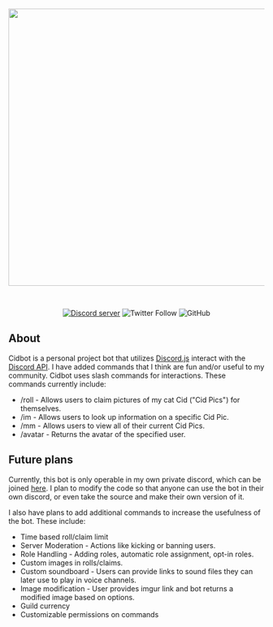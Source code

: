 <div align="center">
  <br />
  <p>
    <img src="https://i.imgur.com/cyjx200.png" width="546"/>
  </p>
  <br />
  <p>
    <a href="https://discord.gg/ftwB68m"><img src="https://img.shields.io/discord/322519435963269123?color=5865F2&logo=discord&logoColor=white&style=for-the-badge" alt="Discord server" /></a>
    <img alt="Twitter Follow" src="https://img.shields.io/twitter/follow/manaro_wow?style=for-the-badge&logo=twitter&logoColor=white&color=00acee">
     <img alt="GitHub" src="https://img.shields.io/github/license/cainko/Cidbot?style=for-the-badge">
  </p>
</div>

## About

Cidbot is a personal project bot that utilizes [Discord.js](https://discord.js.org/#/) interact with the [Discord API](https://discord.com/developers/docs/intro). I have added commands that I think are fun and/or useful to my community. Cidbot uses slash commands for interactions. These commands currently include:

- /roll - Allows users to claim pictures of my cat Cid ("Cid Pics") for themselves.
- /im - Allows users to look up information on a specific Cid Pic.
- /mm - Allows users to view all of their current Cid Pics.
- /avatar - Returns the avatar of the specified user.



## Future plans

Currently, this bot is only operable in my own private discord, which can be joined [here](https://discord.gg/ftwB68m). I plan to modify the code so that anyone can use the bot in their own discord, or even take the source and make their own version of it.

I also have plans to add additional commands to increase the usefulness of the bot. These include:

- Time based roll/claim limit
- Server Moderation - Actions like kicking or banning users.
- Role Handling - Adding roles, automatic role assignment, opt-in roles.
- Custom images in rolls/claims.
- Custom soundboard - Users can provide links to sound files they can later use to play in voice channels.
- Image modification - User provides imgur link and bot returns a modified image based on options.
- Guild currency
- Customizable permissions on commands
